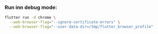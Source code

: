 ### Run inn debug mode:

```bash
flutter run -d chrome \
  --web-browser-flag="--ignore-certificate-errors" \
  --web-browser-flag="--user-data-dir=/tmp/flutter_browser_profile"
```